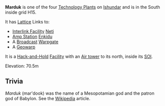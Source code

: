 **Marduk** is one of the four
[Technology Plants](../locations/Technology_Plant.md) on
[Ishundar](../locations/Ishundar.md) and is in the South inside grid H15.

It has [Lattice](../terminology/Lattice.md) Links to:

- [Interlink Facility](../locations/Interlink.md) [Neti](Neti.md)
- [Amp Station](../locations/Amp_Station.md) [Enkidu](Enkidu.md)
- A [Broadcast](../terminology/Broadcast.md)
  [Warpgate](../locations/Warpgate.md)
- A [Geowarp](../locations/Geowarp.md)

It is a [Hack-and-Hold](../terminology/Hack-and-Hold.md)
[Facility](../locations/Facilities.md) with an
[Air tower](../locations/Air_tower.md) to its north, inside its
[SOI](../locations/Sphere_of_Influence.md).

Elevation: 70.5m

## Trivia

_Marduk_ (mar'dook) was the name of a Mesopotamian god and the patron god of
Babylon. See the [Wikipedia](http://en.wikipedia.org/wiki/Marduk) article.


